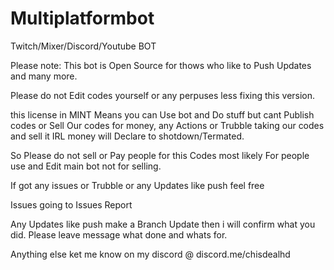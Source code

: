 # Multiplatformbot
Twitch/Mixer/Discord/Youtube BOT

Please note: This bot is Open Source for thows who like to Push Updates and many more.

Please do not Edit codes yourself or any perpuses less fixing this version.

this license in MINT Means you can Use bot and Do stuff but cant Publish codes or Sell Our codes for money,
any Actions or Trubble taking our codes and sell it IRL money will Declare to shotdown/Termated.

So Please do not sell or Pay people for this Codes most likely For people use and Edit main bot not for selling.

If got any issues or Trubble or any Updates like push feel free

Issues going to Issues Report

Any Updates like push make a Branch Update then i will confirm what you did. Please leave message what done and whats for.

Anything else ket me know on my discord @ discord.me/chisdealhd
